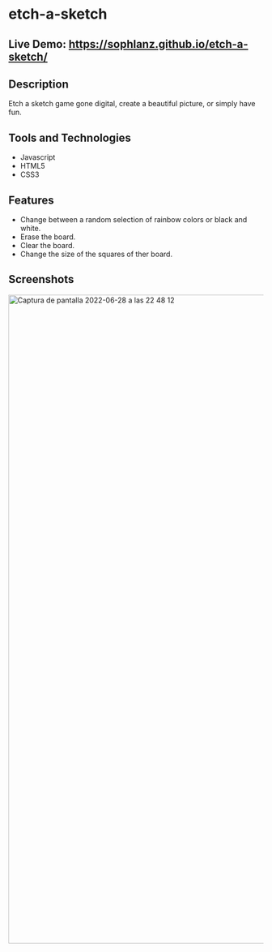 # etch-a-sketch

## Live Demo: https://sophlanz.github.io/etch-a-sketch/
## Description
Etch a sketch game gone digital, create a beautiful picture, or simply have fun. 

## Tools and Technologies
- Javascript
- HTML5
- CSS3
## Features 
- Change between a random selection of rainbow colors or black and white.  
- Erase the board. 
- Clear the board. 
- Change the size of the squares of ther board. 

## Screenshots
<img width="1280" alt="Captura de pantalla 2022-06-28 a las 22 48 12" src="https://user-images.githubusercontent.com/75180391/176284781-c2ea0209-25cf-46ab-88be-c15bb329743f.png">
